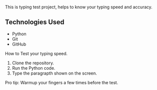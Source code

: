 This is typing test project, helps to know your typing speed and accuracy.

## Technologies Used
- Python
- Git
- GitHub

How to Test your typing speed.
1. Clone the repository.
2. Run the Python code.
3. Type the paragrapth shown on the screen.

Pro tip: Warmup your fingers a few times before the test.
